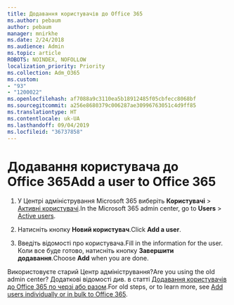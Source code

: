 ```yaml
---
title: Додавання користувачів до Office 365
ms.author: pebaum
author: pebaum
manager: mnirkhe
ms.date: 2/24/2018
ms.audience: Admin
ms.topic: article
ROBOTS: NOINDEX, NOFOLLOW
localization_priority: Priority
ms.collection: Adm_O365
ms.custom:
- "93"
- "1200022"
ms.openlocfilehash: af7088a9c3110ea5b18912485f05cbfecc8068bf
ms.sourcegitcommit: a256e8680379c006287ae30996763051c4d9ff85
ms.translationtype: HT
ms.contentlocale: uk-UA
ms.lasthandoff: 09/04/2019
ms.locfileid: "36737858"
---
```

# <a name="add-a-user-to-office-365"></a><span data-ttu-id="2a18c-102">Додавання користувача до Office 365</span><span class="sxs-lookup"><span data-stu-id="2a18c-102">Add a user to Office 365</span></span>

1. <span data-ttu-id="2a18c-103">У Центрі адміністрування Microsoft 365 виберіть **Користувачі** >  [Активні користувачі](https://admin.microsoft.com/Adminportal/Home?source=applauncher#/users).</span><span class="sxs-lookup"><span data-stu-id="2a18c-103">In the Microsoft 365 admin center, go to **Users** >  [Active users](https://admin.microsoft.com/Adminportal/Home?source=applauncher#/users).</span></span>

2. <span data-ttu-id="2a18c-104">Натисніть кнопку **Новий користувач**.</span><span class="sxs-lookup"><span data-stu-id="2a18c-104">Click **Add a user**.</span></span>

3. <span data-ttu-id="2a18c-105">Введіть відомості про користувача.</span><span class="sxs-lookup"><span data-stu-id="2a18c-105">Fill in the information for the user.</span></span> <span data-ttu-id="2a18c-106">Коли все буде готово, натисніть кнопку **Завершити додавання**.</span><span class="sxs-lookup"><span data-stu-id="2a18c-106">Choose **Add** when you are done.</span></span>

<span data-ttu-id="2a18c-107">Використовуєте старий Центр адміністрування?</span><span class="sxs-lookup"><span data-stu-id="2a18c-107">Are you using the old admin center?</span></span> <span data-ttu-id="2a18c-108">Додаткові відомості див. в статті [Додавання користувачів до Office 365 по черзі або разом](https://docs.microsoft.com/office365/admin/add-users/add-users).</span><span class="sxs-lookup"><span data-stu-id="2a18c-108">For old steps, or to learn more, see [ Add users individually or in bulk to Office 365](https://docs.microsoft.com/office365/admin/add-users/add-users).</span></span>
  